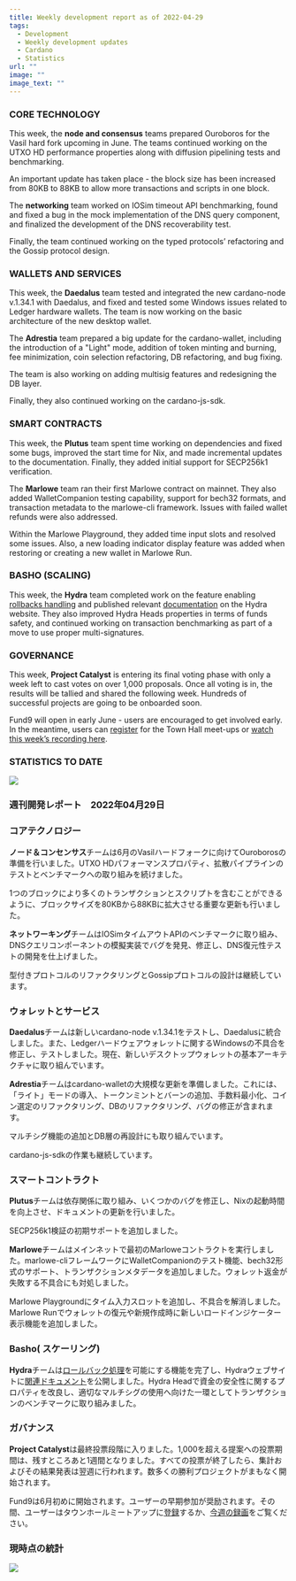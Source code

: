 ```yaml
---
title: Weekly development report as of 2022-04-29
tags:
  - Development
  - Weekly development updates
  - Cardano
  - Statistics
url: ""
image: ""
image_text: ""
---
```


### CORE TECHNOLOGY

This week, the **node and consensus** teams prepared Ouroboros for the Vasil hard fork upcoming in June. The teams continued working on the UTXO HD performance properties along with diffusion pipelining tests and benchmarking. 

An important update has taken place - the block size has been increased from 80KB to 88KB to allow more transactions and scripts in one block. 

The **networking** team worked on IOSim timeout API benchmarking, found and fixed a bug in the mock implementation of the DNS query component, and finalized the development of the DNS recoverability test. 

Finally, the team continued working on the typed protocols’ refactoring and the Gossip protocol design.

### WALLETS AND SERVICES 

This week, the **Daedalus** team tested and integrated the new cardano-node v.1.34.1 with Daedalus, and fixed and tested some Windows issues related to Ledger hardware wallets. The team is now working on the basic architecture of the new desktop wallet.

The **Adrestia** team prepared a big update for the cardano-wallet, including the introduction of a "Light" mode, addition of token minting and burning, fee minimization, coin selection refactoring, DB refactoring, and bug fixing.

The team is also working on adding multisig features and redesigning the DB layer.

Finally, they also continued working on the cardano-js-sdk.

### SMART CONTRACTS

This week, the **Plutus** team spent time working on dependencies and fixed some bugs, improved the start time for Nix, and made incremental updates to the documentation. Finally, they added initial support for SECP256k1 verification.

The **Marlowe** team ran their first Marlowe contract on mainnet. They also added WalletCompanion testing capability, support for bech32 formats, and transaction metadata to the marlowe-cli framework. Issues with failed wallet refunds were also addressed. 

Within the Marlowe Playground, they added time input slots and resolved some issues. Also, a new loading indicator display feature was added when restoring or creating a new wallet in Marlowe Run.

### BASHO (SCALING)

This week, the **Hydra** team completed work on the feature enabling [rollbacks handling](https://github.com/input-output-hk/hydra-poc/issues/184) and published relevant [documentation](https://hydra.family/head-protocol/core-concepts/rollbacks/) on the Hydra website. They also improved Hydra Heads properties in terms of funds safety, and continued working on transaction benchmarking as part of a move to use proper multi-signatures.

### GOVERNANCE

This week, **Project Catalyst** is entering its final voting phase with only a week left to cast votes on over 1,000 proposals. Once all voting is in, the results will be tallied and shared the following week. Hundreds of successful projects are going to be onboarded soon.  

Fund9 will open in early June - users are encouraged to get involved early. In the meantime, users can [register](https://bit.ly/3rCicSR) for the Town Hall meet-ups or [watch this week’s recording here](https://www.youtube.com/watch?v=fCGifAkW-yM&t=28s). 

### STATISTICS TO DATE

![](https://lh6.googleusercontent.com/aJX4XZ9nNosOXvM6MNOLH6jT0lvgQoit6cSCb1TbtuXXgh-6j9YmlZdjIVGQzHiV4_0fDFrj4F7AsQjocv8n5AqV07YPRNG6_NSqOKKkBe8NmnrJlU4SI3ECW1Y90j7yCW4iHGcD)

### 週刊開発レポート　2022年04月29日

### コアテクノロジー

**ノード＆コンセンサス**チームは6月のVasilハードフォークに向けてOuroborosの準備を行いました。UTXO HDパフォーマンスプロパティ、拡散パイプラインのテストとベンチマークへの取り組みを続けました。

1つのブロックにより多くのトランザクションとスクリプトを含むことができるように、ブロックサイズを80KBから88KBに拡大させる重要な更新も行いました。

**ネットワーキング**チームはIOSimタイムアウトAPIのベンチマークに取り組み、DNSクエリコンポーネントの模擬実装でバグを発見、修正し、DNS復元性テストの開発を仕上げました。 

型付きプロトコルのリファクタリングとGossipプロトコルの設計は継続しています。

### ウォレットとサービス 

**Daedalus**チームは新しいcardano-node v.1.34.1をテストし、Daedalusに統合しました。また、Ledgerハードウェアウォレットに関するWindowsの不具合を修正し、テストしました。現在、新しいデスクトップウォレットの基本アーキテクチャに取り組んでいます。

**Adrestia**チームはcardano-walletの大規模な更新を準備しました。これには、「ライト」モードの導入、トークンミントとバーンの追加、手数料最小化、コイン選定のリファクタリング、DBのリファクタリング、バグの修正が含まれます。

マルチシグ機能の追加とDB層の再設計にも取り組んでいます。

cardano-js-sdkの作業も継続しています。

### スマートコントラクト

**Plutus**チームは依存関係に取り組み、いくつかのバグを修正し、Nixの起動時間を向上させ、ドキュメントの更新を行いました。 

SECP256k1検証の初期サポートを追加しました。

**Marlowe**チームはメインネットで最初のMarloweコントラクトを実行しました。marlowe-cliフレームワークにWalletCompanionのテスト機能、bech32形式のサポート、トランザクションメタデータを追加しました。ウォレット返金が失敗する不具合にも対処しました。 

Marlowe Playgroundにタイム入力スロットを追加し、不具合を解消しました。Marlowe Runでウォレットの復元や新規作成時に新しいロードインジケーター表示機能を追加しました。

### Basho( スケーリング)

**Hydra**チームは[ロールバック処理](https://github.com/input-output-hk/hydra-poc/issues/184)を可能にする機能を完了し、Hydraウェブサイトに[関連ドキュメント](https://hydra.family/head-protocol/core-concepts/rollbacks/)を公開しました。Hydra Headで資金の安全性に関するプロパティを改良し、適切なマルチシグの使用へ向けた一環としてトランザクションのベンチマークに取り組みました。

### ガバナンス

**Project Catalyst**は最終投票段階に入りました。1,000を超える提案への投票期間は、残すところあと1週間となりました。すべての投票が終了したら、集計およびその結果発表は翌週に行われます。数多くの勝利プロジェクトがまもなく開始されます。 

Fund9は6月初めに開始されます。ユーザーの早期参加が奨励されます。その間、ユーザーはタウンホールミートアップに[登録](https://bit.ly/3rCicSR)するか、[今週の録画](https://www.youtube.com/watch?v=fCGifAkW-yM&t=28s)をご覧ください。

### 現時点の統計

![](https://lh6.googleusercontent.com/tBcTsUuuEJFuP-1QAd74owcXrGjgh7ElWAqq6Fh-JcdoJhkWyo05wQGGcFAer6g-Es4fvlUUMrXKNPQeLNzLbol18_Pb-GLPLb0IhRms8G-bP2ZAEVcxZf9_I7DYyA10cQRGkmZLQ7WDzaQf2A)

